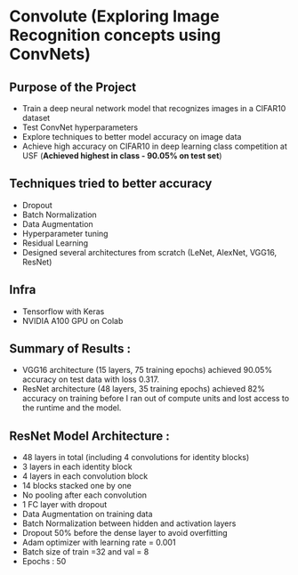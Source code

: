 # Convolute (Exploring Image Recognition concepts using ConvNets)

## Purpose of the Project
- Train a deep neural network model that recognizes images in a CIFAR10 dataset
- Test ConvNet hyperparameters 
- Explore techniques to better model accuracy on image data
- Achieve high accuracy on CIFAR10 in deep learning class competition at USF (**Achieved highest in class - 90.05% on test set**)

## Techniques tried to better accuracy
- Dropout
- Batch Normalization
- Data Augmentation
- Hyperparameter tuning
- Residual Learning
- Designed several architectures from scratch (LeNet, AlexNet, VGG16, ResNet)

## Infra
- Tensorflow with Keras
- NVIDIA A100 GPU on Colab


## Summary of Results :
- VGG16 architecture (15 layers, 75 training epochs) achieved 90.05% accuracy on test data with loss 0.317.
- ResNet architecture (48 layers, 35 training epochs) achieved 82% accuracy on training before I ran out of compute units and lost access to the runtime and the model.

## ResNet Model Architecture :

- 48 layers in total (including 4 convolutions for identity blocks)
- 3 layers in each identity block
- 4 layers in each convolution block
- 14 blocks stacked one by one
- No pooling after each convolution
- 1 FC layer with dropout
- Data Augmentation on training data
- Batch Normalization between hidden and activation layers
- Dropout 50% before the dense layer to avoid overfitting
- Adam optimizer with learning rate = 0.001
- Batch size of train =32 and val = 8 
- Epochs : 50